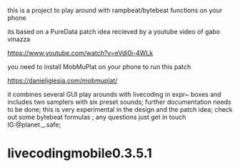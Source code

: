 this is a project to play around with rampbeat/bytebeat functions on your phone

its based on a PureData patch idea recieved by a youtube video of gabo vinazza

https://www.youtube.com/watch?v=eVdi0i-4WLk

you need to install MobMuPlat on your phone to run this patch

https://danieliglesia.com/mobmuplat/

it combines several GUI play arounds with livecoding in expr~ boxes and includes two samplers with six preset sounds;
further documentation needs to be done;
this is very experimental in the design and the patch idea;
check out some bytebeat formulas ;
any questions just get in touch IG:@planet._.safe;

# livecodingmobile0.3.5.1
